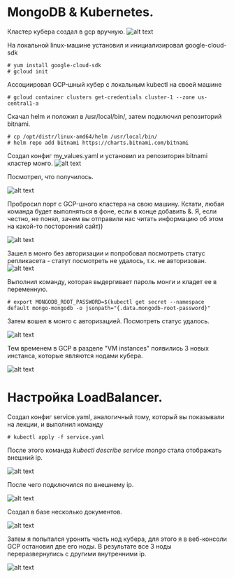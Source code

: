 # MongoDB & Kubernetes.

Кластер кубера создал в gcp вручную.
![alt text](https://github.com/kot-mechanic/mongodb_otus/blob/main/screen/2022-02-08%2021_46_18-Window.png)

На локальной linux-машине установил и инициализировал google-cloud-sdk
```{r eval=FALSE}
# yum install google-cloud-sdk
# gcloud init
```
Ассоциировал GCP-шный кубер с локальным kubectl на своей машине
```{r eval=FALSE}
# gcloud container clusters get-credentials cluster-1 --zone us-central1-a
```

Скачал helm и положил в /usr/local/bin/, затем подключил репозиторий bitnami.
```{r eval=FALSE}
# cp /opt/distr/linux-amd64/helm /usr/local/bin/
# helm repo add bitnami https://charts.bitnami.com/bitnami
```
Создал конфиг my_values.yaml и установил из репозитория bitnami кластер монго.
![alt text](https://github.com/kot-mechanic/mongodb_otus/blob/main/screen/2022-02-08%2021_07_15-Window.png)

Посмотрел, что получилось.

![alt text](https://github.com/kot-mechanic/mongodb_otus/blob/main/screen/2022-02-08%2021_07_33-Window.png)

Пробросил порт с GCP-шного кластера на свою машину. Кстати, любая команда будет выполняться в фоне, если в конце добавить &. Я, если честно, не понял, зачем вы отправили нас читать информацию об этом на какой-то посторонний сайт))

![alt text](https://github.com/kot-mechanic/mongodb_otus/blob/main/screen/2022-02-08%2021_07_52-Window.png)

Зашел в монго без авторизации и попробовал посмотреть статус репликасета - статут посмотреть не удалось, т.к. не авторизован.
![alt text](https://github.com/kot-mechanic/mongodb_otus/blob/main/screen/2022-02-08%2021_08_28-Window.png)

Выполнил команду, которая выдергивает пароль монги и кладет ее в переменную.
```{r eval=FALSE}
# export MONGODB_ROOT_PASSWORD=$(kubectl get secret --namespace default mongo-mongodb -o jsonpath="{.data.mongodb-root-password}"
```

Затем вошел в монго с авторизацией. Посмотреть статус удалось.

![alt text](https://github.com/kot-mechanic/mongodb_otus/blob/main/screen/2022-02-08%2021_59_51-Window.png)

Тем временем в GCP в разделе "VM instances" появились 3 новых инстанса, которые являются нодами кубера.

![alt text](https://github.com/kot-mechanic/mongodb_otus/blob/main/screen/2022-02-08%2021_16_02-Window.png)


# Настройка LoadBalancer.

Создал конфиг service.yaml, аналогичный тому, который вы показывали на лекции, и выполнил команду
```{r eval=FALSE}
# kubectl apply -f service.yaml
```

После этого команда *kubectl describe service mongo* стала отображать внешний ip.

![alt text](https://github.com/kot-mechanic/mongodb_otus/blob/main/screen/2022-02-08%2022_04_55-Window.png)

После чего подключился по внешнему ip.

![alt text](https://github.com/kot-mechanic/mongodb_otus/blob/main/screen/2022-02-08%2022_06_38-Window.png)

Создал в базе несколько документов.

![alt text](https://github.com/kot-mechanic/mongodb_otus/blob/main/screen/2022-02-08%2022_43_27-centos7_1.png)

Затем я попытался уронить часть нод кубера, для этого я в веб-консоли GCP остановил две его ноды.
В результате все 3 ноды переразвернулись с другими внутренними ip.

![alt text](https://github.com/kot-mechanic/mongodb_otus/blob/main/screen/2022-02-08%2022_40_20-VM%20instances%20%E2%80%93%20Compute%20Engine%20%E2%80%93%20mongo2021-19880314%20%E2%80%93%20Google%20Cloud%20Platform.png)
